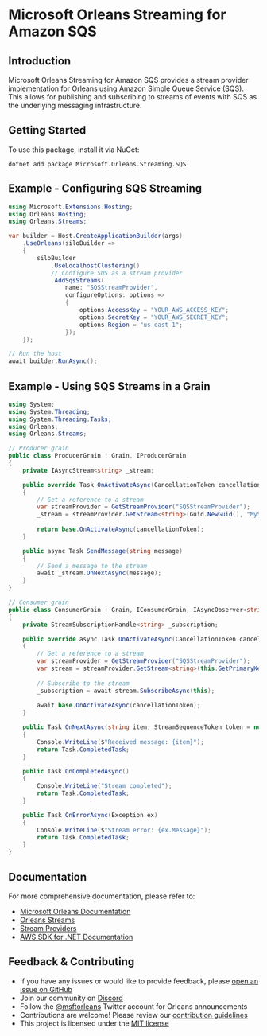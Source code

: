 # Microsoft Orleans Streaming for Amazon SQS

## Introduction
Microsoft Orleans Streaming for Amazon SQS provides a stream provider implementation for Orleans using Amazon Simple Queue Service (SQS). This allows for publishing and subscribing to streams of events with SQS as the underlying messaging infrastructure.

## Getting Started
To use this package, install it via NuGet:

```shell
dotnet add package Microsoft.Orleans.Streaming.SQS
```

## Example - Configuring SQS Streaming
```csharp
using Microsoft.Extensions.Hosting;
using Orleans.Hosting;
using Orleans.Streams;

var builder = Host.CreateApplicationBuilder(args)
    .UseOrleans(siloBuilder =>
    {
        siloBuilder
            .UseLocalhostClustering()
            // Configure SQS as a stream provider
            .AddSqsStreams(
                name: "SQSStreamProvider",
                configureOptions: options =>
                {
                    options.AccessKey = "YOUR_AWS_ACCESS_KEY";
                    options.SecretKey = "YOUR_AWS_SECRET_KEY";
                    options.Region = "us-east-1";
                });
    });

// Run the host
await builder.RunAsync();
```

## Example - Using SQS Streams in a Grain
```csharp
using System;
using System.Threading;
using System.Threading.Tasks;
using Orleans;
using Orleans.Streams;

// Producer grain
public class ProducerGrain : Grain, IProducerGrain
{
    private IAsyncStream<string> _stream;

    public override Task OnActivateAsync(CancellationToken cancellationToken)
    {
        // Get a reference to a stream
        var streamProvider = GetStreamProvider("SQSStreamProvider");
        _stream = streamProvider.GetStream<string>(Guid.NewGuid(), "MyStreamNamespace");
        
        return base.OnActivateAsync(cancellationToken);
    }

    public async Task SendMessage(string message)
    {
        // Send a message to the stream
        await _stream.OnNextAsync(message);
    }
}

// Consumer grain
public class ConsumerGrain : Grain, IConsumerGrain, IAsyncObserver<string>
{
    private StreamSubscriptionHandle<string> _subscription;

    public override async Task OnActivateAsync(CancellationToken cancellationToken)
    {
        // Get a reference to a stream
        var streamProvider = GetStreamProvider("SQSStreamProvider");
        var stream = streamProvider.GetStream<string>(this.GetPrimaryKey(), "MyStreamNamespace");
        
        // Subscribe to the stream
        _subscription = await stream.SubscribeAsync(this);
        
        await base.OnActivateAsync(cancellationToken);
    }

    public Task OnNextAsync(string item, StreamSequenceToken token = null)
    {
        Console.WriteLine($"Received message: {item}");
        return Task.CompletedTask;
    }

    public Task OnCompletedAsync()
    {
        Console.WriteLine("Stream completed");
        return Task.CompletedTask;
    }

    public Task OnErrorAsync(Exception ex)
    {
        Console.WriteLine($"Stream error: {ex.Message}");
        return Task.CompletedTask;
    }
}
```

## Documentation
For more comprehensive documentation, please refer to:
- [Microsoft Orleans Documentation](https://learn.microsoft.com/dotnet/orleans/)
- [Orleans Streams](https://learn.microsoft.com/en-us/dotnet/orleans/streaming/index)
- [Stream Providers](https://learn.microsoft.com/en-us/dotnet/orleans/streaming/stream-providers)
- [AWS SDK for .NET Documentation](https://docs.aws.amazon.com/sdk-for-net/index.html)

## Feedback & Contributing
- If you have any issues or would like to provide feedback, please [open an issue on GitHub](https://github.com/dotnet/orleans/issues)
- Join our community on [Discord](https://aka.ms/orleans-discord)
- Follow the [@msftorleans](https://twitter.com/msftorleans) Twitter account for Orleans announcements
- Contributions are welcome! Please review our [contribution guidelines](https://github.com/dotnet/orleans/blob/main/CONTRIBUTING.md)
- This project is licensed under the [MIT license](https://github.com/dotnet/orleans/blob/main/LICENSE)